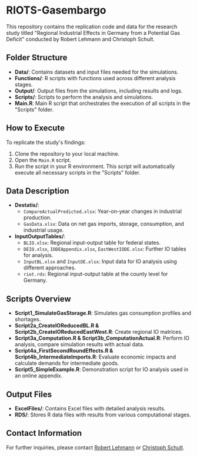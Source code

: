 # RIOTS-Gasembargo

This repository contains the replication code and data for the research study titled "Regional Industrial Effects in Germany from a Potential Gas Deficit" conducted by Robert Lehmann and Christoph Schult.

## Folder Structure

- **Data/**: Contains datasets and input files needed for the simulations.
- **Functions/**: R scripts with functions used across different analysis stages.
- **Output/**: Output files from the simulations, including results and logs.
- **Scripts/**: Scripts to perform the analysis and simulations.
- **Main.R**: Main R script that orchestrates the execution of all scripts in the "Scripts" folder.

## How to Execute

To replicate the study's findings:
1. Clone the repository to your local machine.
2. Open the `Main.R` script.
3. Run the script in your R environment. This script will automatically execute all necessary scripts in the "Scripts" folder.

## Data Description

- **Destatis/**:
  - `CompareActualPredicted.xlsx`: Year-on-year changes in industrial production.
  - `GasData.xlsx`: Data on net gas imports, storage, consumption, and industrial usage.
- **InputOutputTables/**:
  - `BLIO.xlsx`: Regional input-output table for federal states.
  - `DEIO.xlsx`, `IODEAppendix.xlsx`, `EastWestIODE.xlsx`: Further IO tables for analysis.
  - `InputBL.xlsx` and `InputDE.xlsx`: Input data for IO analysis using different approaches.
  - `riot.rds`: Regional input-output table at the county level for Germany.

## Scripts Overview

- **Script1_SimulateGasStorage.R**: Simulates gas consumption profiles and shortages.
- **Script2a_CreateIOReducedBL.R & Script2b_CreateIOReducedEastWest.R**: Create regional IO matrices.
- **Script3a_Computation.R & Script3b_ComputationActual.R**: Perform IO analysis, compare simulation results with actual data.
- **Script4a_FirstSecondRoundEffects.R & Script4b_IntermediateImports.R**: Evaluate economic impacts and calculate demands for intermediate goods.
- **Script5_SimpleExample.R**: Demonstration script for IO analysis used in an online appendix.

## Output Files

- **ExcelFiles/**: Contains Excel files with detailed analysis results.
- **RDS/**: Stores R data files with results from various computational stages.

## Contact Information

For further inquiries, please contact [Robert Lehmann](mailto:robert.lehmann@example.com) or [Christoph Schult](mailto:christoph.schult@example.com).
